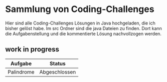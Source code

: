 # Sammlung von Coding-Challenges
Hier sind alle Coding-Challenges Lösungen in Java hochgeladen, die ich bisher gelöst habe. Im src Ordner sind die java Dateien zu finden. Dort kann die Aufgabenstellung und die kommentierte Lösung nachvollzogen werden.

## work in progress
|Aufgabe|Status|
|:--------:|:-----------:|
|Palindrome|Abgeschlossen|
